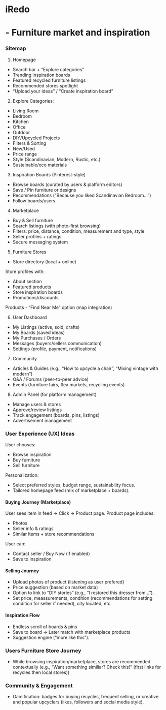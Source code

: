 # iRedo 
# - Furniture market and inspiration 

### Sitemap
1. Homepage
- Search bar + “Explore categories”
- Trending inspiration boards
- Featured recycled furniture listings
- Recommended stores spotlight
- “Upload your ideas” / “Create inspiration board”

2. Explore
Categories:
- Living Room
- Bedroom
- Kitchen
- Office
- Outdoor
- DIY/Upcycled Projects
- Filters & Sorting
- New/Used
- Price range
- Style (Scandinavian, Modern, Rustic, etc.)
- Sustainable/eco materials

3. Inspiration Boards (Pinterest-style)
- Browse boards (curated by users & platform editors)
- Save / Pin furniture or designs
- Recommendations (“Because you liked Scandinavian Bedroom…”)
- Follow boards/users

4. Marketplace 
- Buy & Sell furniture
- Search listings (with photo-first browsing)
- Filters: price, distance, condition, measurement and type, style
- Seller profiles + ratings
- Secure messaging system

5. Furniture Stores
- Store directory (local + online)

Store profiles with:
- About section
- Featured products
- Store inspiration boards
- Promotions/discounts

Products - “Find Near Me” option (map integration)

6. User Dashboard

- My Listings (active, sold, drafts)
- My Boards (saved ideas)
- My Purchases / Orders
- Messages (buyers/sellers communication)
- Settings (profile, payment, notifications)

7. Community
- Articles & Guides (e.g., “How to upcycle a chair”, “Mixing vintage with modern”)
- Q&A / Forums (peer-to-peer advice)
- Events (furniture fairs, flea markets, recycling events)

8. Admin Panel (for platform management)
- Manage users & stores
- Approve/review listings
- Track engagement (boards, pins, listings)
- Advertisement management

### User Experience (UX) Ideas
User chooses:
- Browse inspiration
- Buy furniture
- Sell furniture

Personalization: 
- Select preferred styles, budget range, sustainability focus.
- Tailored homepage feed (mix of marketplace + boards).

#### Buying Journey (Marketplace)
User sees item in feed → Click → Product page.
Product page includes:
- Photos
- Seller info & ratings
- Similar items + store recommendations

User can:
- Contact seller / Buy Now (if enabled)
- Save to inspiration

#### Selling Journey
- Upload photos of product (listening as user prefered)
- Price suggestion (based on market data)
- Option to link to “DIY stories” (e.g., “I restored this dresser from…”).
- Set price, meassurements, condition (recommendations for setting condition for seller if needed), city located, etc.

#### Inspiration Flow
- Endless scroll of boards & pins
- Save to board → Later match with marketplace products
- Suggestion engine (“more like this”).

### Users Furniture Store Journey
- While browsing inspiration/marketplace, stores are recommended contextually
(e.g., “Want something similiar? Check this!" (first links for recycles then local stores))

### Community & Engagement
- Gamification: badges for buying recycles, frequent selling, or creative and popular upcyclers (likes, followers and social media style).